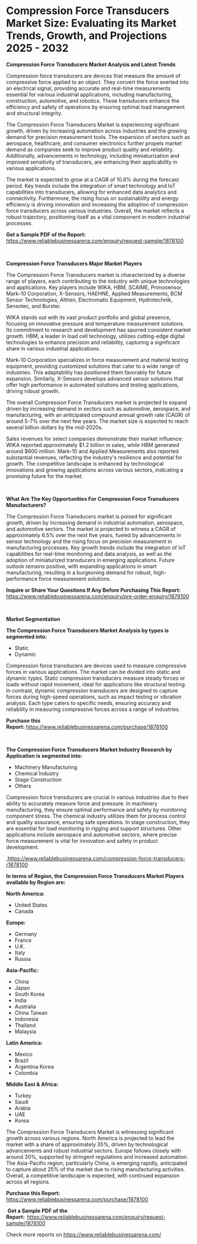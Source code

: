 <p><h1>Compression Force Transducers Market Size: Evaluating its Market Trends, Growth, and Projections 2025 - 2032</h1></p><p><strong>Compression Force Transducers Market Analysis and Latest Trends</strong></p>
<p><p>Compression force transducers are devices that measure the amount of compressive force applied to an object. They convert the force exerted into an electrical signal, providing accurate and real-time measurements essential for various industrial applications, including manufacturing, construction, automotive, and robotics. These transducers enhance the efficiency and safety of operations by ensuring optimal load management and structural integrity.</p><p>The Compression Force Transducers Market is experiencing significant growth, driven by increasing automation across industries and the growing demand for precision measurement tools. The expansion of sectors such as aerospace, healthcare, and consumer electronics further propels market demand as companies seek to improve product quality and reliability. Additionally, advancements in technology, including miniaturization and improved sensitivity of transducers, are enhancing their applicability in various applications.</p><p>The market is expected to grow at a CAGR of 10.6% during the forecast period. Key trends include the integration of smart technology and IoT capabilities into transducers, allowing for enhanced data analytics and connectivity. Furthermore, the rising focus on sustainability and energy efficiency is driving innovation and increasing the adoption of compression force transducers across various industries. Overall, the market reflects a robust trajectory, positioning itself as a vital component in modern industrial processes.</p></p>
<p><strong>Get a Sample PDF of the Report:&nbsp;</strong> <a href="https://www.reliablebusinessarena.com/enquiry/request-sample/1878100?utm_campaign=1789&utm_medium=2&utm_source=Github&utm_content=ia&utm_term=23022025&utm_id=compression-force-transducers">https://www.reliablebusinessarena.com/enquiry/request-sample/1878100</a></p>
<p>&nbsp;</p>
<p><strong>Compression Force Transducers Major Market Players</strong></p>
<p><p>The Compression Force Transducers market is characterized by a diverse range of players, each contributing to the industry with unique technologies and applications. Key players include WIKA, HBM, SCAIME, Primosensor, Mark-10 Corporation, X-Sensors, HAEHNE, Applied Measurements, BCM Sensor Technologies, Althen, Electromatic Equipment, Hydrotechnik, Sensotec, and Burster.</p><p>WIKA stands out with its vast product portfolio and global presence, focusing on innovative pressure and temperature measurement solutions. Its commitment to research and development has spurred consistent market growth. HBM, a leader in load cell technology, utilizes cutting-edge digital technologies to enhance precision and reliability, capturing a significant share in various industrial applications.</p><p>Mark-10 Corporation specializes in force measurement and material testing equipment, providing customized solutions that cater to a wide range of industries. This adaptability has positioned them favorably for future expansion. Similarly, X-Sensors develops advanced sensor solutions that offer high performance in automated solutions and testing applications, driving robust growth.</p><p>The overall Compression Force Transducers market is projected to expand driven by increasing demand in sectors such as automotive, aerospace, and manufacturing, with an anticipated compound annual growth rate (CAGR) of around 5-7% over the next few years. The market size is expected to reach several billion dollars by the mid-2020s.</p><p>Sales revenues for select companies demonstrate their market influence: WIKA reported approximately $1.2 billion in sales, while HBM generated around $600 million. Mark-10 and Applied Measurements also reported substantial revenues, reflecting the industry's resilience and potential for growth. The competitive landscape is enhanced by technological innovations and growing applications across various sectors, indicating a promising future for the market.</p></p>
<p>&nbsp;</p>
<p><strong>What Are The Key Opportunities For Compression Force Transducers Manufacturers?</strong></p>
<p><p>The Compression Force Transducers market is poised for significant growth, driven by increasing demand in industrial automation, aerospace, and automotive sectors. The market is projected to witness a CAGR of approximately 6.5% over the next five years, fueled by advancements in sensor technology and the rising focus on precision measurement in manufacturing processes. Key growth trends include the integration of IoT capabilities for real-time monitoring and data analysis, as well as the adoption of miniaturized transducers in emerging applications. Future outlook remains positive, with expanding applications in smart manufacturing, resulting in a burgeoning demand for robust, high-performance force measurement solutions.</p></p>
<p><strong>Inquire or Share Your Questions If Any Before Purchasing This Report:</strong> <a href="https://www.reliablebusinessarena.com/enquiry/pre-order-enquiry/1878100?utm_campaign=1789&utm_medium=2&utm_source=Github&utm_content=ia&utm_term=23022025&utm_id=compression-force-transducers">https://www.reliablebusinessarena.com/enquiry/pre-order-enquiry/1878100</a></p>
<p>&nbsp;</p>
<p><strong>Market Segmentation</strong></p>
<p><strong>The Compression Force Transducers Market Analysis by types is segmented into:</strong></p>
<p><ul><li>Static</li><li>Dynamic</li></ul></p>
<p><p>Compression force transducers are devices used to measure compressive forces in various applications. The market can be divided into static and dynamic types. Static compression transducers measure steady forces or loads without rapid movement, ideal for applications like structural testing. In contrast, dynamic compression transducers are designed to capture forces during high-speed operations, such as impact testing or vibration analysis. Each type caters to specific needs, ensuring accuracy and reliability in measuring compressive forces across a range of industries.</p></p>
<p><strong>Purchase this Report:&nbsp;</strong><a href="https://www.reliablebusinessarena.com/purchase/1878100?utm_campaign=1789&utm_medium=2&utm_source=Github&utm_content=ia&utm_term=23022025&utm_id=compression-force-transducers">https://www.reliablebusinessarena.com/purchase/1878100</a></p>
<p>&nbsp;</p>
<p><strong>The Compression Force Transducers Market Industry Research by Application is segmented into:</strong></p>
<p><ul><li>Machinery Manufacturing</li><li>Chemical Industry</li><li>Stage Construction</li><li>Others</li></ul></p>
<p><p>Compression force transducers are crucial in various industries due to their ability to accurately measure force and pressure. In machinery manufacturing, they ensure optimal performance and safety by monitoring component stress. The chemical industry utilizes them for process control and quality assurance, ensuring safe operations. In stage construction, they are essential for load monitoring in rigging and support structures. Other applications include aerospace and automotive sectors, where precise force measurement is vital for innovation and safety in product development.</p></p>
<p><a href="https://www.reliablebusinessarena.com/compression-force-transducers-r1878100?utm_campaign=1789&utm_medium=2&utm_source=Github&utm_content=ia&utm_term=23022025&utm_id=compression-force-transducers">&nbsp;https://www.reliablebusinessarena.com/compression-force-transducers-r1878100</a></p>
<p><strong>In terms of Region, the Compression Force Transducers Market Players available by Region are:</strong></p>
<p>
    <p> <strong> North America: </strong>
        <ul>
            <li>United States</li>
            <li>Canada</li>
        </ul>
        </p> 
    <p> <strong> Europe: </strong>
        <ul>
            <li>Germany</li>
            <li>France</li>
            <li>U.K.</li>
            <li>Italy</li>
            <li>Russia</li>
        </ul>
        </p> 
    <p> <strong> Asia-Pacific: </strong>
        <ul>
            <li>China</li>
            <li>Japan</li>
            <li>South Korea</li>
            <li>India</li>
            <li>Australia</li>
            <li>China Taiwan</li>
            <li>Indonesia</li>
            <li>Thailand</li>
            <li>Malaysia</li>
        </ul>
        </p> 
    <p> <strong> Latin America: </strong>
        <ul>
            <li>Mexico</li>
            <li>Brazil</li>
            <li>Argentina Korea</li>
            <li>Colombia</li>
        </ul>
        </p> 
    <p> <strong> Middle East & Africa: </strong>
        <ul>
            <li>Turkey</li>
            <li>Saudi</li>
            <li>Arabia</li>
            <li>UAE</li>
            <li>Korea</li>
        </ul>
    </p>
    </p>
<p><p>The Compression Force Transducers Market is witnessing significant growth across various regions. North America is projected to lead the market with a share of approximately 35%, driven by technological advancements and robust industrial sectors. Europe follows closely with around 30%, supported by stringent regulations and increased automation. The Asia-Pacific region, particularly China, is emerging rapidly, anticipated to capture about 25% of the market due to rising manufacturing activities. Overall, a competitive landscape is expected, with continued expansion across all regions.</p></p>
<p><strong>Purchase this Report: </strong><a href="https://www.reliablebusinessarena.com/purchase/1878100?utm_campaign=1789&utm_medium=2&utm_source=Github&utm_content=ia&utm_term=23022025&utm_id=compression-force-transducers">https://www.reliablebusinessarena.com/purchase/1878100</a></p>
<p>&nbsp;<strong>Get a Sample PDF of the Report:&nbsp;&nbsp;</strong><a href="https://www.reliablebusinessarena.com/enquiry/request-sample/1878100?utm_campaign=1789&utm_medium=2&utm_source=Github&utm_content=ia&utm_term=23022025&utm_id=compression-force-transducers">https://www.reliablebusinessarena.com/enquiry/request-sample/1878100</a></p>
<p><strong></strong></p>
<p>Check more reports on <a href="https://www.reliablebusinessarena.com/?utm_campaign=1789&utm_medium=2&utm_source=Github&utm_content=ia&utm_term=23022025&utm_id=compression-force-transducers">https://www.reliablebusinessarena.com/</a></p>